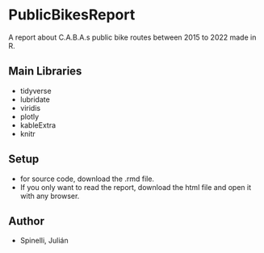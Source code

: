 # PublicBikesReport

A report about C.A.B.A.s public bike routes between 2015 to 2022 made in R.

## Main Libraries

- tidyverse 
- lubridate
- viridis
- plotly
- kableExtra
- knitr

## Setup

- for source code, download the .rmd file.
- If you only want to read the report, download the html file and open it with any browser.

## Author

- Spinelli, Julián
